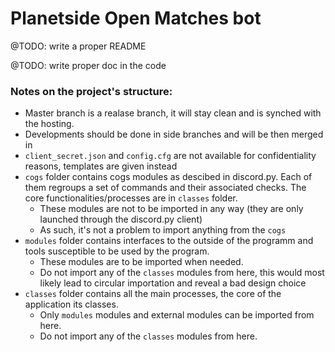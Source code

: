# Planetside Open Matches bot

@TODO: write a proper README

@TODO: write proper doc in the code

### Notes on the project's structure:

- Master branch is a realase branch, it will stay clean and is synched with the hosting.
- Developments should be done in side branches and will be then merged in
- `client_secret.json` and `config.cfg` are not available for confidentiality reasons, templates are given instead
- `cogs` folder contains cogs modules as descibed in discord.py. Each of them regroups a set of commands and their associated checks. The core functionalities/processes are in `classes` folder.
    - These modules are not to be imported in any way (they are only launched through the discord.py client)
    - As such, it's not a problem to import anything from the `cogs`
- `modules` folder contains interfaces to the outside of the programm and tools susceptible to be used by the program.
    - These modules are to be imported when needed.
    - Do not import any of the `classes` modules from here, this would most likely lead to circular importation and reveal a bad design choice
- `classes` folder contains all the main processes, the core of the application its classes.
    - Only `modules` modules and external modules can be imported from here.
    - Do not import any of the `classes` modules from here.


